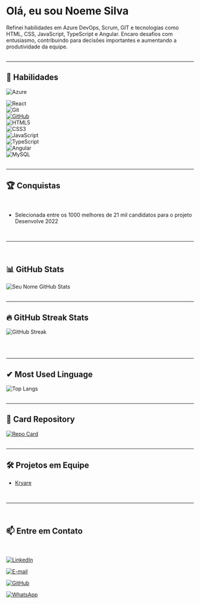 # Olá, eu sou Noeme Silva

Refinei habilidades em Azure DevOps, Scrum, GIT e tecnologias como HTML, CSS, JavaScript, TypeScript e Angular. Encaro desafios com entusiasmo, contribuindo para decisões importantes e aumentando a produtividade da equipe.
<br>
<br>

  <hr>

## 🚀 Habilidades

![Azure](https://img.shields.io/badge/Azure-DD0031?style=for-the-badge&logo=microsoft%20azure&logoColor=blue&labelColor=FFFFFF&link=https%3A%2F%2Fimages.app.goo.gl%2FK7PN1jYJd57x4q7A8)

![React](https://img.shields.io/badge/React-DD0031?style=for-the-badge&logo=react&logoColor=white)
<br>
![Git](https://img.shields.io/badge/GIT-DD0031?style=for-the-badge&logo=git&logoColor=white)
<br>
[![GitHub](https://img.shields.io/badge/GitHub-DD0031?style=for-the-badge&logo=github&logoColor=30A3D)](https://github.com/SEUUSERNAME)
<br>
![HTML5](https://img.shields.io/badge/HTML5-DD0031?style=for-the-badge&logo=html5&logoColor=white)
<br>
![CSS3](https://img.shields.io/badge/CSS3-DD0031?style=for-the-badge&logo=css3&logoColor=white)
<br>
![JavaScript](https://img.shields.io/badge/JavaScript-DD0031?style=for-the-badge&logo=javascript&logoColor=white)
<br>
![TypeScript](https://img.shields.io/badge/TypeScript-DD0031?style=for-the-badge&logo=typescript&logoColor=white)
<br>
![Angular](https://img.shields.io/badge/Angular-DD0031?style=for-the-badge&logo=angular&logoColor=white)
<br>
![MySQL](https://img.shields.io/badge/MySQL-DD0031?style=for-the-badge&logo=mysql&logoColor=white)
<br>
<br>
<hr>

## 🏆 Conquistas

  <br>

- Selecionada entre os 1000 melhores de 21 mil candidatos para o projeto Desenvolve 2022
<br>
<hr>
<br>

## 📊 GitHub Stats

![Seu Nome GitHub Stats](https://github-readme-stats.vercel.app/api?username=Noemesilva&show_icons=true&theme=radical)
<br>
<br>

  <hr>

## 🔥 GitHub Streak Stats

![GitHub Streak](https://github-readme-streak-stats.herokuapp.com/?user=Noemesilva&theme=radical)

<br>
  <br>
<hr>

## ✔ Most Used Linguage

![Top Langs](https://github-readme-stats-git-masterrstaa-rickstaa.vercel.app/api/top-langs/?username=Noemesilva&bg_color=000&border_color=30A3DC&title_color=E94D5F&text_color=FFF)
<br>
<br>

<hr>

## 📂 Card Repository

[![Repo Card](https://github-readme-stats.vercel.app/api/pin/?username=Noemesilva&repo=javascript-crud-assincrono&bg_color=000&border_color=30A3DC&show_icons=true&icon_color=30A3DC&title_color=E94D5F&text_color=FFF)](https://github.com/Noemesilva/javascript-crud-assincrono)
<br>
<br>

<hr>

## 🛠 Projetos em Equipe

- [Kryare](https://delightful-ground-0b5da6d10.1.azurestaticapps.net/)
<br>
<hr> 
<br>

## 📫 Entre em Contato

<br>

[![LinkedIn](https://img.shields.io/badge/LinkedIn-000?style=for-the-badge&logo=linkedin&logoColor=E94D5F)](https://www.linkedin.com/in/noemefsilva/)

[![E-mail](https://img.shields.io/badge/-Email-000?style=for-the-badge&logo=microsoft-outlook&logoColor=E94D5F)](mailto:noeme16@gmail.com)

[![GitHub](https://img.shields.io/badge/GitHub-100000?style=for-the-badge&logo=github&logoColor=E94D5F)](https://github.com/Noemesilva)

[![WhatsApp](https://img.shields.io/badge/WhatsApp-000?style=for-the-badge&logo=whatsapp&logoColor=E94D5F)](https://wa.me/5531973572927)
